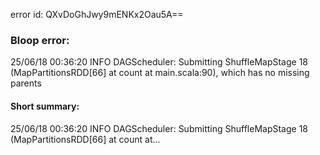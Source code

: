 error id: QXvDoGhJwy9mENKx2Oau5A==
### Bloop error:

25/06/18 00:36:20 INFO DAGScheduler: Submitting ShuffleMapStage 18 (MapPartitionsRDD[66] at count at main.scala:90), which has no missing parents
#### Short summary: 

25/06/18 00:36:20 INFO DAGScheduler: Submitting ShuffleMapStage 18 (MapPartitionsRDD[66] at count at...